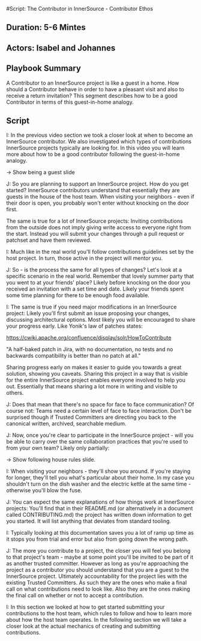 #Script: The Contributor in InnerSource - Contributor Ethos

## Duration: 5-6 Mintes

## Actors: Isabel and Johannes

## Playbook Summary

A Contributor to an InnerSource project is like a guest in a home.  How should a Contributor behave in order to have a pleasant visit and also to receive a return invitation?  This segment describes how to be a good Contributor in terms of this guest-in-home analogy.

## Script

I: In the previous video section we took a closer look at when to become an
InnerSource contributor. We also investigated which types of contributions
InnerSource projects typically are looking for. In this video you will learn
more about how to be a good contributor following the guest-in-home analogy.

-> Show being a guest slide

J: So you are planning to support an InnerSource project. How do
you get started? InnerSource contributors understand that essentially they are
guests in the house of the host team. When visiting your neighbors - even if
their door is open, you probably won't enter without knocking on the door first.

The same is true for a lot of InnerSource projects: Inviting contributions from
the outside does not imply giving write access to everyone right from the start.
Instead you will submit your changes through a pull request or patchset and have them
reviewed.

I: Much like in the real world you'll follow contributions guidelines set by the
host project. In turn, those active in the project will mentor you.

J: So - is the process the same for all types of changes? Let's look at a
specific scenario in the real world. Remember that lovely summer party that you
went to at your friends' place? Likely before knocking on the door you received
an invitation with a set time and date. Likely your friends spent some time
planning for there to be enough food available.

I: The same is true if you need major modifications in an InnerSource project:
Likely you'll first submit an issue proposing your changes, discussing
architectural options. Most
likely you will be encouraged to share your progress early. Like Yonik's law of
patches states:

https://cwiki.apache.org/confluence/display/solr/HowToContribute

"A half-baked patch in Jira, with no documentation, no tests
and no backwards compatibility is better than no patch at all."

Sharing progress early on makes it easier to guide you towards a great solution, showing you caveats. 
Sharing this project in a way that is visible
for the entire InnerSource project enables
everyone involved to help you out. Essentially that means sharing a lot more in
writing and visible to others.

J: Does that mean that there's no space for face to face communication? Of course
not: Teams need a certain level of face to face interaction.
Don't be surprised though if Trusted Committers are directing you back to the
canonical written, archived, searchable medium.

J: Now, once you're clear to participate in the InnerSource project - will you be 
able to carry over the same collaboration
practices that you're used to from your own team? Likely only partially:


-> Show following house rules slide.

I: When visiting your neighbors - they'll show you around. If you're staying for
longer, they'll tell you what's particular about their home. In my case you
shouldn't turn on the dish washer and the electric kettle at the same time -
otherwise you'll blow the fuse.

J: You can expect the same explanations of how things work at InnerSource projects:
You'll find that in their README.md (or alternatively in a document called
CONTRIBUTING.md) the project has written down
information to get you started. It will list anything that deviates from standard
tooling.

I: Typically looking at this documentation saves you a lot of ramp up time as it
stops you from trial and error but also from going down the wrong path.

J: The more you contribute to a project, the closer you will feel you belong to
that project's team - maybe at some point you'll be invited to be part of it as
another trusted committer. However as long as you're approaching the project as
a contributor you should understand that you are a guest to the InnerSource
project. Ultimately accountability for the project lies with the existing
Trusted Committers. As such they are the ones who make a final call on what
contributions need to look like. Also they are the ones making the final call on
whether or not to accept a contribution.

I: In this section we looked at how to get started submitting your contributions
to the host team, which rules to follow and how to learn more about how the host
team operates. In the following section we will take a closer look at the actual
mechanics of creating and submitting contributions.
